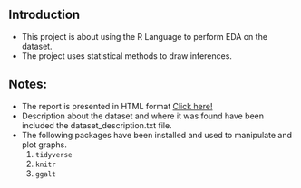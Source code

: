 ## Introduction

- This project is about using the R Language to perform EDA on the dataset.
- The project uses statistical methods to draw inferences.

## Notes:

- The report is presented in HTML format [Click here!]()
- Description about the dataset and where it was found have been included the dataset_description.txt file.
- The following packages have been installed and used to manipulate and plot graphs.
    1. `tidyverse`
    2. `knitr`
    3. `ggalt` 